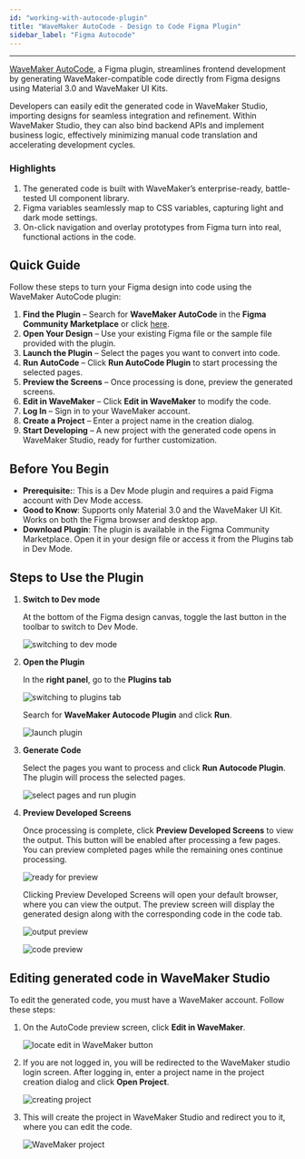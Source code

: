 ```yaml
---
id: "working-with-autocode-plugin"
title: "WaveMaker AutoCode - Design to Code Figma Plugin"
sidebar_label: "Figma Autocode"
---
```

---


[WaveMaker AutoCode](https://www.figma.com/@wavemaker), a Figma plugin, streamlines frontend development by generating WaveMaker-compatible code directly from Figma designs using Material 3.0 and WaveMaker UI Kits. 

Developers can easily edit the generated code in WaveMaker Studio, importing designs for seamless integration and refinement. Within WaveMaker Studio, they can also bind backend APIs and implement business logic, effectively minimizing manual code translation and accelerating development cycles.

### Highlights

1. The generated code is built with WaveMaker’s enterprise-ready, battle-tested UI component library.
2. Figma variables seamlessly map to CSS variables, capturing light and dark mode settings.
3. On-click navigation and overlay prototypes from Figma turn into real, functional actions in the code.

<!-- Video -->

## Quick Guide  

Follow these steps to turn your Figma design into code using the WaveMaker AutoCode plugin:  

1. **Find the Plugin** – Search for **WaveMaker AutoCode** in the **Figma Community Marketplace** or click [here](https://www.figma.com/@wavemaker).  
2. **Open Your Design** – Use your existing Figma file or the sample file provided with the plugin.  
3. **Launch the Plugin** – Select the pages you want to convert into code.  
4. **Run AutoCode** – Click **Run AutoCode Plugin** to start processing the selected pages.  
5. **Preview the Screens** – Once processing is done, preview the generated screens.  
6. **Edit in WaveMaker** – Click **Edit in WaveMaker** to modify the code.  
7. **Log In** – Sign in to your WaveMaker account.  
8. **Create a Project** – Enter a project name in the creation dialog.  
9. **Start Developing** – A new project with the generated code opens in WaveMaker Studio, ready for further customization.

## Before You Begin

- **Prerequisite:**: This is a Dev Mode plugin and requires a paid Figma account with Dev Mode access.  
- **Good to Know**: Supports only Material 3.0 and the WaveMaker UI Kit. Works on both the Figma browser and desktop app.  
- **Download Plugin**: The plugin is available in the Figma Community Marketplace. Open it in your design file or access it from the Plugins tab in Dev Mode.

## Steps to Use the Plugin

1. **Switch to Dev mode**

    At the bottom of the Figma design canvas, toggle the last button in the toolbar to switch to Dev Mode.

    ![switching to dev mode](/learn/assets/autocode/switch_to_dev.png)

2. **Open the Plugin**

    In the **right panel**, go to the **Plugins tab**

    ![switching to plugins tab](/learn/assets/autocode/switch_to_plugins.png)

    Search for **WaveMaker Autocode Plugin** and click **Run**.
    
    ![launch plugin](/learn/assets/autocode/search_plugin.png)

3. **Generate Code**

    Select the pages you want to process and click **Run Autocode Plugin**. The plugin will process the selected pages.

    ![select pages and run plugin](/learn/assets/autocode/select_pages.png)

4. **Preview Developed Screens**

    Once processing is complete, click **Preview Developed Screens** to view the output. This button will be enabled after processing a few pages. You can preview completed pages while the remaining ones continue processing.

    ![ready for preview](/learn/assets/autocode/preview_complete.png)

    Clicking Preview Developed Screens will open your default browser, where you can view the output. The preview screen will display the generated design along with the corresponding code in the code tab.

    ![output preview](/learn/assets/autocode/preview_screens.png)

    ![code preview](/learn/assets/autocode/preview_code.png)

## Editing generated code in WaveMaker Studio

To edit the generated code, you must have a WaveMaker account. Follow these steps:

1. On the AutoCode preview screen, click **Edit in WaveMaker**.

    ![locate edit in WaveMaker button](/learn/assets/autocode/edit_in_wm.png)

2. If you are not logged in, you will be redirected to the WaveMaker studio login screen. After logging in, enter a project name in the project creation dialog and click **Open Project**.

    ![creating project](/learn/assets/autocode/create_project.png)

3. This will create the project in WaveMaker Studio and redirect you to it, where you can edit the code.

    ![WaveMaker project](/learn/assets/autocode/project_in_studio.png)
















